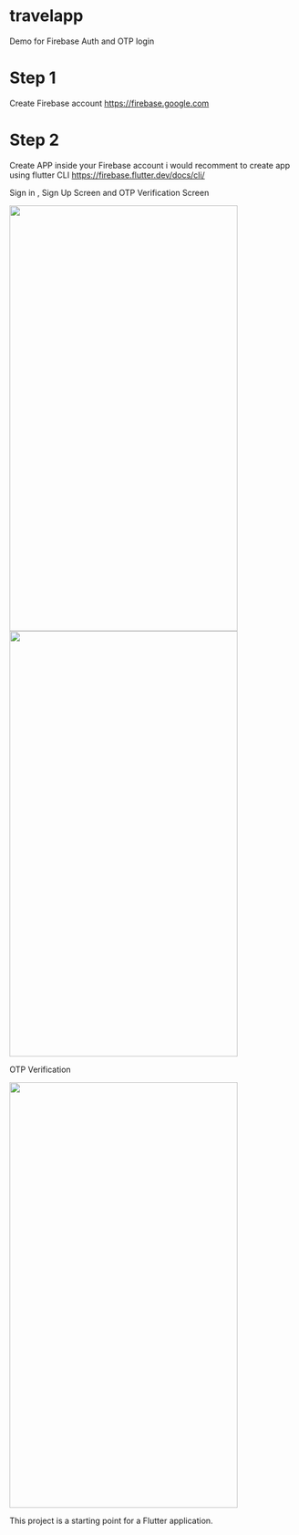 # travelapp

Demo for Firebase Auth and OTP login

# Step 1
Create Firebase account
https://firebase.google.com

# Step 2
Create APP inside your Firebase account
i would recomment to create app using flutter CLI
https://firebase.flutter.dev/docs/cli/


Sign in , Sign Up Screen and OTP Verification Screen

<img src="https://github.com/itsSwArchitect/flutter-firebase-Auth-and-OTP/blob/main/screenshots/Screenshot_1667374763.png" width="400" height="747"> <img src="https://github.com/itsSwArchitect/flutter-firebase-Auth-and-OTP/blob/main/screenshots/Screenshot_1667374768.png" width="400" height="747">

OTP Verification 

<img src="https://github.com/itsSwArchitect/flutter-firebase-Auth-and-OTP/blob/main/screenshots/Screenshot_1667374819.png" width="400" height="747">

This project is a starting point for a Flutter application.


